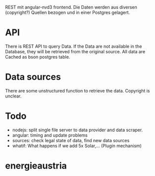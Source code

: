 REST mit angular-nvd3 frontend. 
Die Daten werden aus diversen (copyright?) Quellen bezogen und in einer Postgres gelagert. 

# API
There is REST API to query Data.
If the Data are not available in the Database, they will be retrieved from the original source.
All data are Cached as bson postgres table.


# Data sources
There are some unstructured function to retrieve the data. Copyright is unclear.

# Todo
* nodejs: split single file server to data provider and data scraper.
* angular: timing and update problems
* sources: check legal state of data, find new data sources
* whatif: What happens if we add 5x Solar,... (Plugin mechanism)

# energieaustria
